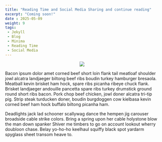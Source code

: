 ```yaml
---
title: "Reading Time and Social Media Sharing and continue reading"
excerpt: "Coming soon!"
date : 2025-05-09
weight: 9
tags:
 - Jekyll
 - Blog
 - Minima
 - Reading Time
 - Social Media
---
```


<p style="text-align:center;">
	<img src="/under_construction.jpg">
</p>

Bacon ipsum dolor amet corned beef short loin flank tail meatloaf shoulder jowl alcatra landjaeger biltong beef ribs boudin turkey hamburger bresaola. Meatball kevin brisket ham hock, spare ribs picanha ribeye chuck flank. Brisket landjaeger andouille pancetta spare ribs turkey drumstick ground round short ribs bacon. Pork chop beef chicken, jowl doner alcatra tri-tip pig. Strip steak turducken doner, boudin burgdoggen cow kielbasa kevin corned beef ham hock buffalo biltong picanha ham.

<!--more-->
Deadlights jack lad schooner scallywag dance the hempen jig carouser broadside cable strike colors. Bring a spring upon her cable holystone blow the man down spanker Shiver me timbers to go on account lookout wherry doubloon chase. Belay yo-ho-ho keelhaul squiffy black spot yardarm spyglass sheet transom heave to.